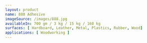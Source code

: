 ```yaml
---
layout: product 
name: 888 Adhesive
imageSource: /images/888.jpg
availableIn: 700 gm / 3 kg / 15 kg / 160 kg
surfaces: [ Hardboard, Leather, Metal, Plastics, Rubber, Wood]
applications: [ Woodworking ]
---
```


